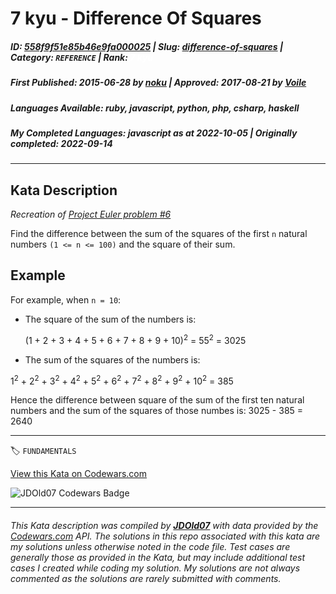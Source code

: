 # 7 kyu - Difference Of Squares

##### **ID**: [558f9f51e85b46e9fa000025](https://www.codewars.com/kata/558f9f51e85b46e9fa000025) | **Slug**: [difference-of-squares](https://www.codewars.com/kata/558f9f51e85b46e9fa000025) | **Category**: `REFERENCE` | **Rank**: <span style="color:white">7 kyu</span>

##### **First Published**: 2015-06-28 ***by*** [noku](https://www.codewars.com/users/noku) | **Approved**: 2017-08-21 ***by*** [Voile](https://www.codewars.com/users/Voile)

##### **Languages Available**: ruby, javascript, python, php, csharp, haskell

##### **My Completed Languages**: javascript ***as at*** 2022-10-05 | **Originally completed**: 2022-09-14

---

## Kata Description


*Recreation of [Project Euler problem #6](https://projecteuler.net/problem=6)*



Find the difference between the sum of the squares of the first `n` natural numbers `(1 <= n <= 100)` and the square of their sum.



## Example

For example, when `n = 10`:



* The square of the sum of the numbers is:



  (1 + 2 + 3 + 4 + 5 + 6 + 7 + 8 + 9 + 10)<sup>2</sup> = 55<sup>2</sup> = 3025





* The sum of the squares of the numbers is:



 1<sup>2</sup> + 2<sup>2</sup> + 3<sup>2</sup> + 4<sup>2</sup> + 5<sup>2</sup> + 6<sup>2</sup> + 7<sup>2</sup> + 8<sup>2</sup> + 9<sup>2</sup> + 10<sup>2</sup> = 385



Hence the difference between square of the sum of the first ten natural numbers and the sum of the squares of those numbes is: 3025 - 385 = 2640



---


🏷 `FUNDAMENTALS`


[View this Kata on Codewars.com](https://www.codewars.com/kata/558f9f51e85b46e9fa000025)

![](https://www.codewars.com/users/jdold07/badges/large "JDOld07 Codewars Badge")

---

###### *This Kata description was compiled by [**JDOld07**](https://tpstech.dev) with data provided by the [Codewars.com](https://www.codewars.com) API.  The solutions in this repo associated with this kata are my solutions unless otherwise noted in the code file.  Test cases are generally those as provided in the Kata, but may include additional test cases I created while coding my solution.  My solutions are not always commented as the solutions are rarely submitted with comments.*
